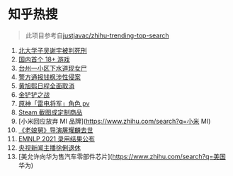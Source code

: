 # 知乎热搜

> 此项目参考自[justjavac/zhihu-trending-top-search](https://github.com/justjavac/zhihu-trending-top-search/blob/main/utils.ts)

<!-- BEGIN -->
  <!-- 最后更新时间:Thu Aug 26 2021 06:12:18 GMT+0000 (Coordinated Universal Time) -->
  1. [北大学子吴谢宇被判死刑](https://www.zhihu.com/search?q=吴谢宇)
1. [国内首个 18+ 游戏](https://www.zhihu.com/search?q=光与夜之恋)
1. [台州一小区下水道现女尸 ](https://www.zhihu.com/search?q=台州女尸)
1. [警方通报钱枫涉性侵案](https://www.zhihu.com/search?q=钱枫)
1. [黄旭熙日程全面取消](https://www.zhihu.com/search?q=黄旭熙)
1. [金铲铲之战](https://www.zhihu.com/search?q=金铲铲之战)
1. [原神「雷电将军」角色 pv](https://www.zhihu.com/search?q=原神)
1. [Steam 截图成定制商品](https://www.zhihu.com/search?q=steam)
1. [小米回应放弃 MI 品牌](https://www.zhihu.com/search?q=小米 MI)
1. [《老娘舅》导演屠耀麟去世](https://www.zhihu.com/search?q=屠耀麟)
1. [EMNLP 2021 录用结果公布](https://www.zhihu.com/search?q=EMNLP)
1. [央视新闻主播徐俐退休](https://www.zhihu.com/search?q=徐俐)
1. [美允许向华为售汽车零部件芯片](https://www.zhihu.com/search?q=美国 华为)
  <!-- END -->